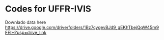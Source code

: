 # Codes for UFFR-IVIS

Downlado data here https://drive.google.com/drive/folders/1Bz7cygevBJd9_gEKhTbejQqW45m9FEIH?usp=drive_link
